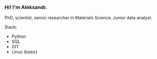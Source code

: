 ### Hi! I'm Aleksandr.
PhD, scientist, senior researcher in Materials Science. 
Junior data analyst.

Stack:
- Python
- SQL
- GIT
- Linux (basic)
